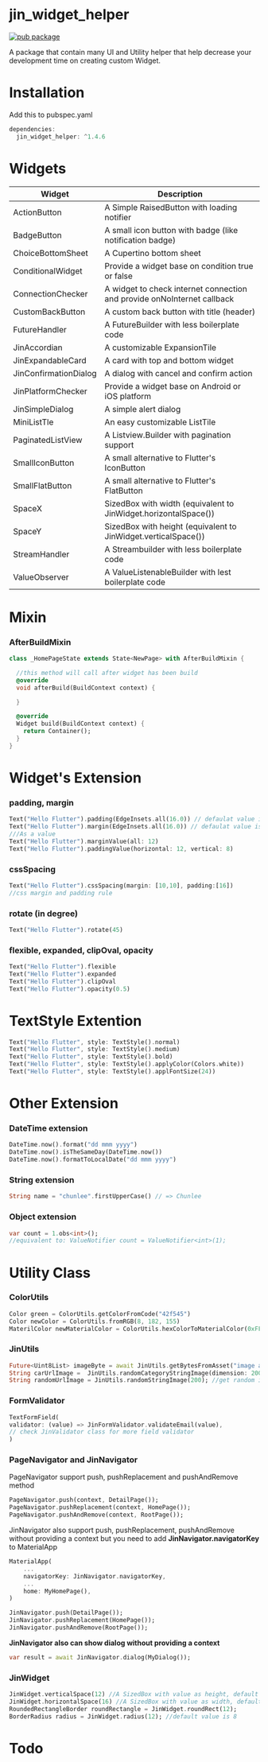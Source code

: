 # jin_widget_helper

[![pub package](https://img.shields.io/badge/pub-1.4.6-blueviolet.svg)](https://pub.dev/packages/jin_widget_helper)

A package that contain many UI and Utility helper that help decrease your development time on creating custom Widget.

# Installation

Add this to pubspec.yaml

```dart
dependencies:
  jin_widget_helper: ^1.4.6
```

# Widgets

| Widget                | Description                                                             |
| --------------------- | ----------------------------------------------------------------------- |
| ActionButton          | A Simple RaisedButton with loading notifier                             |
| BadgeButton           | A small icon button with badge (like notification badge)                |
| ChoiceBottomSheet     | A Cupertino bottom sheet                                                |
| ConditionalWidget     | Provide a widget base on condition true or false                        |
| ConnectionChecker     | A widget to check internet connection and provide onNoInternet callback |
| CustomBackButton      | A custom back button with title (header)                                |
| FutureHandler         | A FutureBuilder with less boilerplate code                              |
| JinAccordian          | A customizable ExpansionTile                                            |
| JinExpandableCard     | A card with top and bottom widget                                       |
| JinConfirmationDialog | A dialog with cancel and confirm action                                 |
| JinPlatformChecker    | Provide a widget base on Android or iOS platform                        |
| JinSimpleDialog       | A simple alert dialog                                                   |
| MiniListTle           | An easy customizable ListTile                                           |
| PaginatedListView     | A Listview.Builder with pagination support                              |
| SmallIconButton       | A small alternative to Flutter's IconButton                             |
| SmallFlatButton       | A small alternative to Flutter's FlatButton                             |
| SpaceX                | SizedBox with width (equivalent to JinWidget.horizontalSpace())         |
| SpaceY                | SizedBox with height (equivalent to JinWidget.verticalSpace())          |
| StreamHandler         | A Streambuilder with less boilerplate code                              |
| ValueObserver         | A ValueListenableBuilder with lest boilerplate code                     |

# Mixin

### AfterBuildMixin

```dart
class _HomePageState extends State<NewPage> with AfterBuildMixin {

  //this method will call after widget has been build
  @override
  void afterBuild(BuildContext context) {

  }

  @override
  Widget build(BuildContext context) {
    return Container();
  }
}

```

# Widget's Extension

### padding, margin

```dart
Text("Hello Flutter").padding(EdgeInsets.all(16.0)) // defaulat value is EdgeInsets.all(8.0)
Text("Hello Flutter").margin(EdgeInsets.all(16.0)) // defaulat value is EdgeInsets.all(8.0)
///As a value
Text("Hello Flutter").marginValue(all: 12)
Text("Hello Flutter").paddingValue(horizontal: 12, vertical: 8)
```

### cssSpacing

```dart
Text("Hello Flutter").cssSpacing(margin: [10,10], padding:[16])
//css margin and padding rule
```

### rotate (in degree)

```dart
Text("Hello Flutter").rotate(45)
```

### flexible, expanded, clipOval, opacity

```dart
Text("Hello Flutter").flexible
Text("Hello Flutter").expanded
Text("Hello Flutter").clipOval
Text("Hello Flutter").opacity(0.5)
```

# TextStyle Extention

```dart
Text("Hello Flutter", style: TextStyle().normal)
Text("Hello Flutter", style: TextStyle().medium)
Text("Hello Flutter", style: TextStyle().bold)
Text("Hello Flutter", style: TextStyle().applyColor(Colors.white))
Text("Hello Flutter", style: TextStyle().applFontSize(24))
```

# Other Extension

### DateTime extension

```dart
DateTime.now().format("dd mmm yyyy")
DateTime.now().isTheSameDay(DateTime.now())
DateTime.now().formatToLocalDate("dd mmm yyyy")
```

### String extension

```dart
String name = "chunlee".firstUpperCase() // => Chunlee
```

### Object extension

```dart
var count = 1.obs<int>();
//equivalent to: ValueNotifier count = ValueNotifier<int>(1);
```

# Utility Class

### ColorUtils

```dart
Color green = ColorUtils.getColorFromCode("42f545")
Color newColor = ColorUtils.fromRGB(8, 182, 155)
MaterilColor newMaterialColor = ColorUtils.hexColorToMaterialColor(0xFF869CF4)
```

### JinUtils

```dart
Future<Uint8List> imageByte = await JinUtils.getBytesFromAsset("image asset path", 200); //200 is imagewidth
String carUrlImage =  JinUtils.randomCategoryStringImage(dimension: 200, category: "car"); //get image url with given dimension and category
String randomUrlImage = JinUtils.randomStringImage(200); //get random image url with given dimension
```

### FormValidator

```dart
TextFormField(
validator: (value) => JinFormValidator.validateEmail(value),
// check JinValidator class for more field validator
)
```

### PageNavigator and JinNavigator

PageNavigator support push, pushReplacement and pushAndRemove method

```dart
PageNavigator.push(context, DetailPage());
PageNavigator.pushReplacement(context, HomePage());
PageNavigator.pushAndRemove(context, RootPage());
```

JinNavigator also support push, pushReplacement, pushAndRemove without providing a context but you need to add **JinNavigator.navigatorKey** to MaterialApp

```dart
MaterialApp(
    ...
    navigatorKey: JinNavigator.navigatorKey,
    ...
    home: MyHomePage(),
)
```

```dart
JinNavigator.push(DetailPage());
JinNavigator.pushReplacement(HomePage());
JinNavigator.pushAndRemove(RootPage());
```

**JinNavigator also can show dialog without providing a context**

```dart
var result = await JinNavigator.dialog(MyDialog());
```

### JinWidget

```dart
JinWidget.verticalSpace(12) //A SizedBox with value as height, default value is 8
JinWidget.horizontalSpace(16) //A SizedBox with value as width, default value is 8
RoundedRectangleBorder roundRectangle = JinWidget.roundRect(12);
BorderRadius radius = JinWidget.radius(12); //default value is 8
```

# Todo
